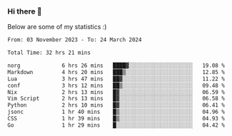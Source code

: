 ### Hi there 👋
Below are some of my statistics :)

<!--START_SECTION:waka-->

```txt
From: 03 November 2023 - To: 24 March 2024

Total Time: 32 hrs 21 mins

norg             6 hrs 26 mins   ████▓░░░░░░░░░░░░░░░░░░░░   19.08 %
Markdown         4 hrs 20 mins   ███▒░░░░░░░░░░░░░░░░░░░░░   12.85 %
Lua              3 hrs 47 mins   ██▓░░░░░░░░░░░░░░░░░░░░░░   11.22 %
conf             3 hrs 12 mins   ██▒░░░░░░░░░░░░░░░░░░░░░░   09.48 %
Nix              2 hrs 13 mins   █▓░░░░░░░░░░░░░░░░░░░░░░░   06.59 %
Vim Script       2 hrs 13 mins   █▓░░░░░░░░░░░░░░░░░░░░░░░   06.58 %
Python           2 hrs 10 mins   █▓░░░░░░░░░░░░░░░░░░░░░░░   06.41 %
jsonc            1 hr 40 mins    █▒░░░░░░░░░░░░░░░░░░░░░░░   04.96 %
CSS              1 hr 39 mins    █▒░░░░░░░░░░░░░░░░░░░░░░░   04.93 %
Go               1 hr 29 mins    █░░░░░░░░░░░░░░░░░░░░░░░░   04.42 %
```

<!--END_SECTION:waka-->

<!--
**KlapenHz/KlapenHz** is a ✨ _special_ ✨ repository because its `README.md` (this file) appears on your GitHub profile.

Here are some ideas to get you started:

- 🔭 I’m currently working on ...
- 🌱 I’m currently learning ...
- 👯 I’m looking to collaborate on ...
- 🤔 I’m looking for help with ...
- 💬 Ask me about ...
- 📫 How to reach me: ...
- 😄 Pronouns: ...
- ⚡ Fun fact: ...
-->
